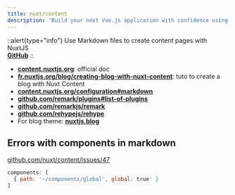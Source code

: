 ```yaml
---
title: nuxt/content
description: 'Build your next Vue.js application with confidence using NuxtJS. An open source framework making web development simple and powerful.'
---
```


::alert{type="info"}
Use Markdown files to create content pages with NuxtJS  
[**GitHub**](https://github.com/nuxt/content)
::

- [**content.nuxtjs.org**](https://content.nuxtjs.org/fr): official doc
- [**fr.nuxtjs.org/blog/creating-blog-with-nuxt-content**](https://fr.nuxtjs.org/blog/creating-blog-with-nuxt-content/): tuto to create a blog with Nuxt Content
- [**content.nuxtjs.org/configuration#markdown**](https://content.nuxtjs.org/configuration#markdown)
- [**github.com/remark/plugins#list-of-plugins**](https://github.com/remarkjs/remark/blob/main/doc/plugins.md#list-of-plugins)
- [**github.com/remarkjs/remark**](https://github.com/remarkjs/remark)
- [**github.com/rehypejs/rehype**](https://github.com/rehypejs/rehype)
- For blog theme: [**nuxtjs.blog**](https://nuxtjs.blog)

## Errors with components in markdown

[github.com/nuxt/content/issues/47](https://github.com/nuxt/content/issues/47#issuecomment-643393328)

```js title="nuxt.config.js"
components: [
  { path: '~/components/global', global: true' }
]
```
